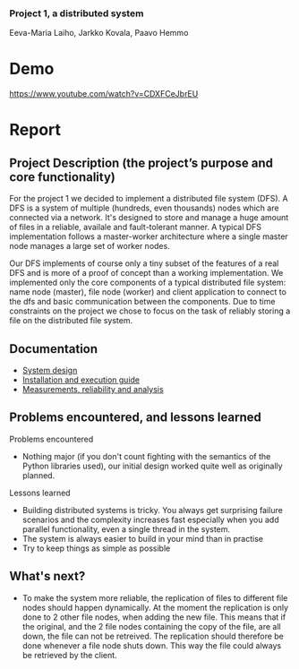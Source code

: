 ### Project 1, a distributed system
Eeva-Maria Laiho, Jarkko Kovala, Paavo Hemmo

# Demo

https://www.youtube.com/watch?v=CDXFCeJbrEU

# Report

## Project Description (the project’s purpose and core functionality)

For the project 1 we decided to implement a distributed file system (DFS). A DFS is a system of multiple (hundreds, even thousands) nodes which are connected via a network. It's designed to store and manage a huge amount of files in a reliable, availale and fault-tolerant manner. A typical DFS implementation follows a master-worker architecture where a single master node manages a large set of worker nodes.

Our DFS implements of course only a tiny subset of the features of a real DFS and is more of a proof of concept than a working implementation. We implemented only the core components of a typical distributed file system: name node (master), file node (worker) and client application to connect to the dfs and basic communication between the components. Due to time constraints on the project we chose to focus on the task of reliably storing a file on the distributed file system.

## Documentation

* [System design](./documentation/specification.md)
* [Installation and execution guide](./documentation/installation.md)
* [Measurements, reliability and analysis](./documentation/measurements.md)


## Problems encountered, and lessons learned

Problems encountered

* Nothing major (if you don't count fighting with the semantics of the Python libraries used), our initial design worked quite well as originally planned.

Lessons learned

* Building distributed systems is tricky. You always get surprising failure scenarios and the complexity increases fast especially when you add parallel functionality, even a single thread in the system. 
* The system is always easier to build in your mind than in practise
* Try to keep things as simple as possible

## What's next?

* To make the system more reliable, the replication of files to different file nodes should happen dynamically. At the moment the replication is only done to 2 other file nodes, when adding the new file. This means that if the original, and the 2 file nodes containing the copy of the file, are all down, the file can not be retreived. The replication should therefore be done whenever a file node shuts down. This way the file could always be retrieved by the client.
